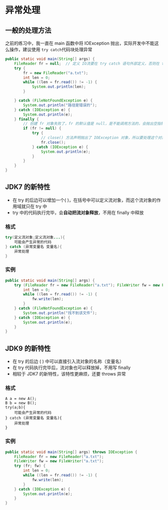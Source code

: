 # 异常处理

## 一般的处理方法

之前的练习中，我一直在 main 函数中将 IOException 抛出，实际开发中不能这么操作，建议使用 `try catch`代码块处理异常

```java
public static void main(String[] args) {
    FileReader fr = null;  // 定义 IO流要在 try catch 语句外部定义，否则在 finally 语句块中就没办法使用 close() 方法
    try {
        fr = new FileReader("a.txt");
        int len = 0;
        while ((len = fr.read()) != -1) {
            System.out.println(len);
        }

    } catch (FileNotFoundException e) {
        System.out.println("路径是错误的");
    } catch (IOException e) {
        System.out.println(e);
    } finally {
        // 创建 fr 对象失败了，fr 的默认值是 null，是不能调用方法的，会抛出空指针异常，需要增加一个判断，不是 null 的话再把资源释放掉
        if (fr != null) {
            try {
                // close() 方法声明抛出了 IOException 对象，所以要处理这个对象
                fr.close();
            } catch (IOException e) {
                System.out.println(e);
            }
        }
    }
}
```

## JDK7 的新特性

- 在 try 的后边可以增加一个( )，在括号中可以定义流对象，而这个流对象的作用域就只在 try 中
- try 中的代码执行完毕，会**自动把流对象释放**，不用在 finally 中释放

### 格式

```java
try(定义流对象;定义流对象...){
    可能会产生异常的代码
} catch (异常变量名 变量名){
    异常处理
}
```

### 实例

```java
public static void main(String[] args) {
    try (FileReader fr = new FileReader("a.txt"); FileWriter fw = new FileWriter("a.txt")) {
        int len = 0;
        while ((len = fr.read()) != -1) {
            fw.write(len);
        }
    } catch (FileNotFoundException e) {
        System.out.println("找不到该文件");
    } catch (IOException e) {
        System.out.println(e);
    }
}
```

## JDK9 的新特性

- 在 try 的后边 ( ) 中可以直接引入流对象的名称（变量名）
- 在 try 代码执行完毕后，流对象也可以释放掉，不用写 finally
- 相较于 JDK7 的新特性，该特性更麻烦，还要 throws 异常

### 格式

```
A a = new A();
B b = new B();
try(a;b){
    可能会产生异常的代码
} catch (异常变量名 变量名){
    异常处理
}
```

### 实例

```java
public static void main(String[] args) throws IOException {
    FileReader fr = new FileReader("a.txt");
    FileWriter fw = new FileWriter("a.txt");
    try (fr; fw) {
        int len = 0;
        while ((len = fr.read()) != -1) {
            fw.write(len);
        }
    } catch (IOException e) {
        System.out.println(e);
    }
}
```

